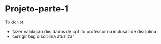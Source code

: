 # Projeto-parte-1

To do list:

- fazer validação dos dados de cpf do professor na inclusão de disciplina
- corrigir bug disciplina atualizar
